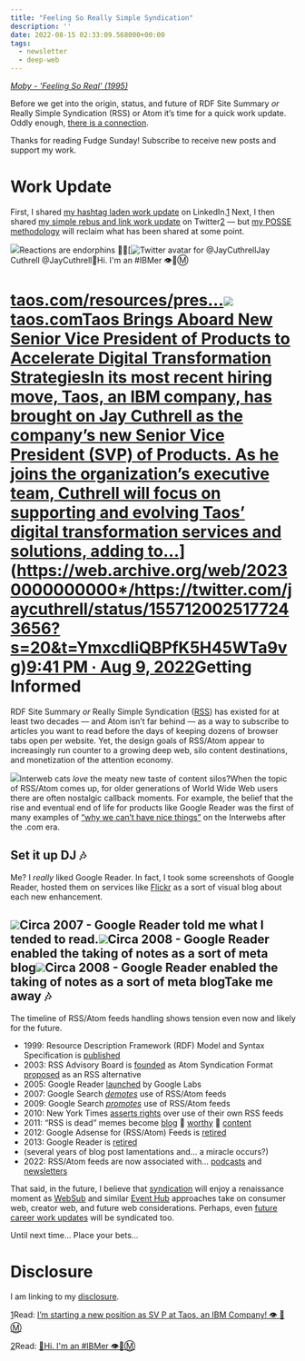 ```yaml
---
title: "Feeling So Really Simple Syndication"
description: ''
date: 2022-08-15 02:33:09.568000+00:00
tags:
  - newsletter
  - deep-web
---
```


*[Moby - 'Feeling So Real' (1995)](https://www.youtube.com/watch?v=Ju2L6NhSebQ)*

Before we get into the origin, status, and future of RDF Site Summary *or* Really Simple Syndication (RSS) or Atom it’s time for a quick work update. Oddly enough, [there is a connection](https://www.techmeme.com/220811/p27#a220811p27).

Thanks for reading Fudge Sunday! Subscribe to receive new posts and support my work.

Work Update
===========

First, I shared [my hashtag laden work update](https://www.linkedin.com/posts/jaycuthrell_digitaltransformation-servicesolutions-finops-activity-6962755116223315969-AjQh) on LinkedIn.[1](#footnote-1) Next, I then shared [my simple rebus and link work update](https://web.archive.org/web/20230000000000*/https://twitter.com/jaycuthrell/status/1557120025177243656) on Twitter[2](#footnote-2) — but [my POSSE methodology](https://sunday.fudge.org/p/me-and-my-posse) will reclaim what has been shared at some point.

[![](https://bucketeer-e05bbc84-baa3-437e-9518-adb32be77984.s3.amazonaws.com/public/images/9be21b04-9ab5-405a-a6b5-5c4326224063_906x1326.png)](https://www.linkedin.com/posts/jaycuthrell_digitaltransformation-servicesolutions-finops-activity-6962755116223315969-AjQh)Reactions are endorphins 🙏🤓[![Twitter avatar for @JayCuthrell](https://substackcdn.com/image/twitter_name/w_96/JayCuthrell.jpg)Jay Cuthrell @JayCuthrell👋Hi. I'm an #IBMer 👁🐝Ⓜ️

[taos.com/resources/pres…](https://www.taos.com/resources/press-releases/taos-brings-aboard-new-senior-vice-president-of-products-to-accelerate-digital-transformation-strategies/)[![](https://bucketeer-e05bbc84-baa3-437e-9518-adb32be77984.s3.amazonaws.com/public/images/66dee875-26c9-42df-9317-7c3b7f294ac4_1200x628.jpeg)taos.comTaos Brings Aboard New Senior Vice President of Products to Accelerate Digital Transformation StrategiesIn its most recent hiring move, Taos, an IBM company, has brought on Jay Cuthrell as the company’s new Senior Vice President (SVP) of Products. As he joins the organization’s executive team, Cuthrell will focus on supporting and evolving Taos’ digital transformation services and solutions, adding to…](https://www.taos.com/resources/press-releases/taos-brings-aboard-new-senior-vice-president-of-products-to-accelerate-digital-transformation-strategies/)](https://web.archive.org/web/20230000000000*/https://twitter.com/jaycuthrell/status/1557120025177243656?s=20&t=YmxcdliQBPfK5H45WTa9vg)[9:41 PM ∙ Aug 9, 2022](https://web.archive.org/web/20230000000000*/https://twitter.com/jaycuthrell/status/1557120025177243656?s=20&t=YmxcdliQBPfK5H45WTa9vg)Getting Informed
================

RDF Site Summary *or* Really Simple Syndication ([RSS](https://en.wikipedia.org/wiki/RSS)) has existed for at least two decades — and Atom isn’t far behind — as a way to subscribe to articles you want to read before the days of keeping dozens of browser tabs open per website. Yet, the design goals of RSS/Atom appear to increasingly run counter to a growing deep web, silo content destinations, and monetization of the attention economy.

[![](https://bucketeer-e05bbc84-baa3-437e-9518-adb32be77984.s3.amazonaws.com/public/images/42139b5b-e242-49eb-a471-dda8763ad853_590x423.jpeg)](https://substackcdn.com/image/fetch/f_auto,q_auto:good,fl_progressive:steep/https%3A%2F%2Fbucketeer-e05bbc84-baa3-437e-9518-adb32be77984.s3.amazonaws.com%2Fpublic%2Fimages%2F42139b5b-e242-49eb-a471-dda8763ad853_590x423.jpeg)Interweb cats *love* the meaty new taste of content silos?When the topic of RSS/Atom comes up, for older generations of World Wide Web users there are often nostalgic callback moments. For example, the belief that the rise and eventual end of life for products like Google Reader was the first of many examples of [“why we can’t have nice things”](https://googleblog.blogspot.com/2013/03/a-second-spring-of-cleaning.html) on the Interwebs after the .com era.

Set it up DJ 🎶
--------------

Me? I *really* liked Google Reader. In fact, I took some screenshots of Google Reader, hosted them on services like [Flickr](https://www.flickr.com/services/feeds/) as a sort of visual blog about each new enhancement.

[![](https://bucketeer-e05bbc84-baa3-437e-9518-adb32be77984.s3.amazonaws.com/public/images/4ee8e0dc-1abc-48d7-b3a2-ae817e696cdf_936x600.png)](https://substackcdn.com/image/fetch/f_auto,q_auto:good,fl_progressive:steep/https%3A%2F%2Fbucketeer-e05bbc84-baa3-437e-9518-adb32be77984.s3.amazonaws.com%2Fpublic%2Fimages%2F4ee8e0dc-1abc-48d7-b3a2-ae817e696cdf_936x600.png)Circa 2007 - Google Reader told me what I tended to read.[![](https://bucketeer-e05bbc84-baa3-437e-9518-adb32be77984.s3.amazonaws.com/public/images/f858e42c-daf8-46b9-80b9-464e5e89e1c8_894x426.png)](https://substackcdn.com/image/fetch/f_auto,q_auto:good,fl_progressive:steep/https%3A%2F%2Fbucketeer-e05bbc84-baa3-437e-9518-adb32be77984.s3.amazonaws.com%2Fpublic%2Fimages%2Ff858e42c-daf8-46b9-80b9-464e5e89e1c8_894x426.png)Circa 2008 - Google Reader enabled the taking of notes as a sort of meta blog[![](https://bucketeer-e05bbc84-baa3-437e-9518-adb32be77984.s3.amazonaws.com/public/images/f33eb851-3874-4b46-8d03-c4d47c5f331a_769x380.png)](https://substackcdn.com/image/fetch/f_auto,q_auto:good,fl_progressive:steep/https%3A%2F%2Fbucketeer-e05bbc84-baa3-437e-9518-adb32be77984.s3.amazonaws.com%2Fpublic%2Fimages%2Ff33eb851-3874-4b46-8d03-c4d47c5f331a_769x380.png)Circa 2008 - Google Reader enabled the taking of notes as a sort of meta blogTake me away 🎶
--------------

The timeline of RSS/Atom feeds handling shows tension even now and likely for the future.

* 1999: Resource Description Framework (RDF) Model and Syntax Specification is [published](https://www.w3.org/TR/1999/REC-rdf-syntax-19990222/)
* 2003: RSS Advisory Board is [founded](https://web.archive.org/web/20060131103336/http://www.rssboard.org/) as Atom Syndication Format [proposed](https://web.archive.org/web/20030703063636/http://www.tbray.org/ongoing/When/200x/2003/06/23/SamsPie) as an RSS alternative
* 2005: Google Reader [launched](https://www.techmeme.com/051008/p21#a051008p21) by Google Labs
* 2007: Google Search *[demotes](https://www.techmeme.com/071219/p39#a071219p39)* use of RSS/Atom feeds
* 2009: Google Search *[promotes](https://www.techmeme.com/091030/p10#a091030p10)* use of RSS/Atom feeds
* 2010: New York Times [asserts rights](https://www.techmeme.com/100608/p31#a100608p31) over use of their own RSS feeds
* 2011: “RSS is dead” memes become [blog](https://www.techmeme.com/110104/p70#a110104p70) 👏 [worthy](https://web.archive.org/web/20110423010906/http://chrisyeh.blogspot.com/2011/04/death-of-feed.html) 👏 [content](https://web.archive.org/web/20110508222044/http://www.staynalive.com/2011/05/twitter-and-facebook-both-quietly-kill.html)
* 2012: Google Adsense for (RSS/Atom) Feeds is [retired](https://www.techmeme.com/120928/p38#a120928p38)
* 2013: Google Reader is [retired](https://killedbygoogle.com)
* (several years of blog post lamentations and… a miracle occurs?)
* 2022: RSS/Atom feeds are now associated with… [podcasts](https://www.techmeme.com/220330/p34#a220330p34) and [newsletters](https://www.techmeme.com/201216/p17#a201216p17)

That said, in the future, I believe that [syndication](https://indieweb.org/Category:syndication) will enjoy a renaissance moment as [WebSub](https://www.w3.org/blog/news/archives/6787) and similar [Event Hub](https://dev.twitch.tv/docs/eventsub) approaches take on consumer web, creator web, and future web considerations. Perhaps, even [future career work updates](https://www.techmeme.com/220811/p27#a220811p27) will be syndicated too.

Until next time… Place your bets…

Disclosure
==========

I am linking to my [disclosure](https://jaycuthrell.com/disclosure/?utm_campaign=Fudge%20Sunday&utm_medium=email&utm_source=Revue%20newsletter).

[1](#footnote-anchor-1)Read: [I’m starting a new position as SV P at Taos, an IBM Company! 👁 🐝 Ⓜ️](https://www.linkedin.com/posts/jaycuthrell_digitaltransformation-servicesolutions-finops-activity-6962755116223315969-AjQh)

[2](#footnote-anchor-2)Read: [👋Hi. I'm an #IBMer 👁🐝Ⓜ️](https://web.archive.org/web/20230000000000*/https://twitter.com/jaycuthrell/status/1557120025177243656)

